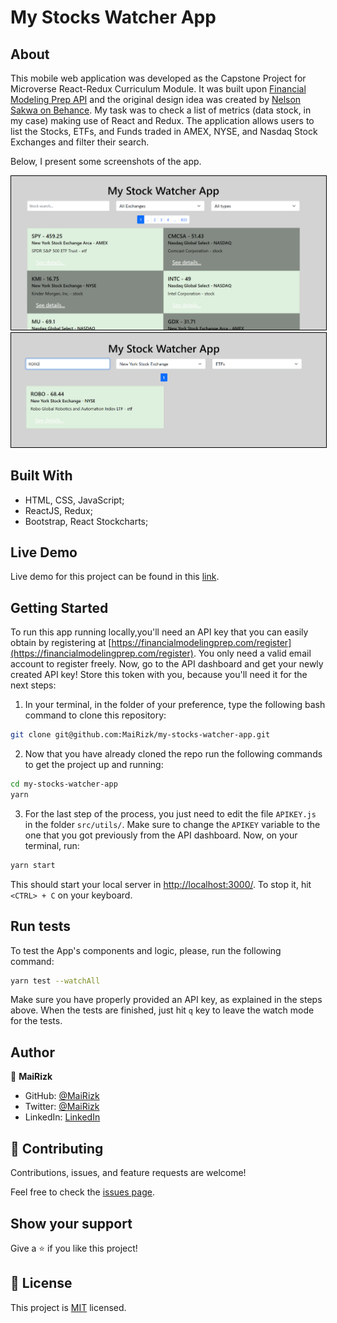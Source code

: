 # My Stocks Watcher App

## About

This mobile web application was developed as the Capstone Project for Microverse React-Redux Curriculum Module. It was built upon [Financial Modeling Prep API](https://financialmodelingprep.com/developer/docs/) and the original design idea was created by [Nelson Sakwa on Behance](https://www.behance.net/sakwadesignstudio). My task was to check a list of metrics (data stock, in my case) making use of React and Redux. The application allows users to list the Stocks, ETFs, and Funds traded in AMEX, NYSE, and Nasdaq Stock Exchanges and filter their search.

Below, I present some screenshots of the app.

<p align="center">
<img style="border: 1px solid black;" src="./docs/Capture-1.PNG" width="700">
<img style="border: 1px solid black;" src="./docs/Capture-2.PNG" width="700">
</p>

## Built With

- HTML, CSS, JavaScript;
- ReactJS, Redux;
- Bootstrap, React Stockcharts;

## Live Demo

Live demo for this project can be found in this [link](https://mai-rizk-stocks-watcher.netlify.app/).

## Getting Started

To run this app running locally,you'll need an API key that you can easily obtain by registering at [https://financialmodelingprep.com/register](https://financialmodelingprep.com/register). You only need a valid email account to register freely. Now, go to the API dashboard and get your newly created API key! Store this token with you, because you'll need it for the next steps:


1. In your terminal, in the folder of your preference, type the following bash command to clone this repository:

```sh
git clone git@github.com:MaiRizk/my-stocks-watcher-app.git
```

2. Now that you have already cloned the repo run the following commands to get the project up and running:
```sh
cd my-stocks-watcher-app
yarn
```

3. For the last step of the process, you just need to edit the file `APIKEY.js` in the folder `src/utils/`. Make sure to change the `APIKEY` variable to the one that you got previously from the API dashboard. Now, on your terminal, run:
```sh
yarn start
```

This should start your local server in [http://localhost:3000/](http://localhost:3000/). To stop it, hit `<CTRL> + C` on your keyboard.
## Run tests

To test the App's components and logic, please, run the following command:

```sh
yarn test --watchAll
```
Make sure you have properly provided an API key, as explained in the steps above. When the tests are finished, just hit `q` key to leave the watch mode for the tests.

## Author

👤 **MaiRizk**

- GitHub: [@MaiRizk](https://github.com/MaiRizk)
- Twitter: [@MaiRizk](https://twitter.com/MaiRizk16)
- LinkedIn: [LinkedIn](https://www.linkedin.com/in/mai-rizk-252722188/)

## 🤝 Contributing

Contributions, issues, and feature requests are welcome!

Feel free to check the [issues page](https://github.com/MaiRizk/my-stocks-watcher-app/issues).

## Show your support

Give a ⭐️ if you like this project!

## 📝 License

This project is [MIT](./LICENSE) licensed.
